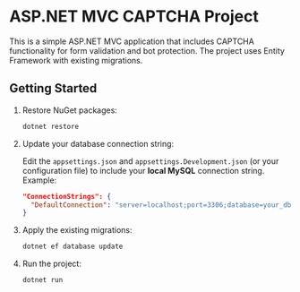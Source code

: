 # ASP.NET MVC CAPTCHA Project

This is a simple ASP.NET MVC application that includes CAPTCHA functionality for form validation and bot protection. The project uses Entity Framework with existing migrations.

## Getting Started

1. Restore NuGet packages:
   ```bash
   dotnet restore
   ```

2. Update your database connection string:

   Edit the `appsettings.json` and `appsettings.Development.json` (or your configuration file) to include your **local MySQL** connection string. Example:

   ```json
   "ConnectionStrings": {
     "DefaultConnection": "server=localhost;port=3306;database=your_db_name;user=your_username;password=your_password;"
   }
   ```

3. Apply the existing migrations:

   ```bash
   dotnet ef database update
   ```

4. Run the project:

   ```bash
   dotnet run
   ```
